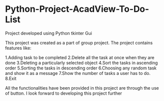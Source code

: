 # Python-Project-AcadView-To-Do-List
Project developed using Python tkinter Gui

This project was created as a part of group project.
The project contains features like:

1.Adding task to be completed
2.Delete all the task at once when they are done
3.Deleting a particularly selected object
4.Sort the tasks in ascending order
5.Sorting the tasks in descending order
6.Choosing any random task and show it as a message
7.Show the number of tasks a user has to do.
8.Exit

All the functionalities have been provided in this project are through the use of button.
I look forward to developing this project further
